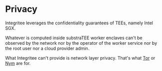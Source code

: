 # Privacy

Integritee leverages the confidentiality guarantees of TEEs, namely Intel SGX.

Whatever is computed inside substraTEE worker enclaves can't be observed by the network nor by the operator of the worker service nor by the root user nor a cloud provider admin.

What Integritee can't provide is network layer privacy. That's what [Tor](https://www.torproject.org/) or [Nym](https://nymtech.net) are for.
